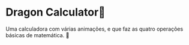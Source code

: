 # Dragon Calculator:dragon:

Uma calculadora com várias animações, e que faz as quatro operações básicas de matemática. :wave:

